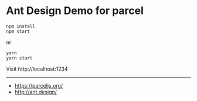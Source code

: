 # Ant Design Demo for parcel

```
npm install
npm start
```

or

```
yarn
yarn start
```

Visit http://localhost:1234

---

* https://parceljs.org/
* http://ant.design/
